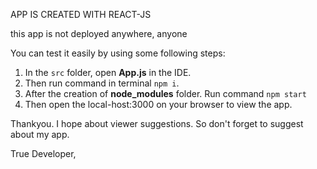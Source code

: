 </strong>APP IS CREATED WITH REACT-JS</strong>

this app is not deployed anywhere, anyone


You can test it easily by using some following steps:

1. In the <code>src</code> folder, open <strong>App.js</strong> in the IDE.
2. Then run command in terminal <code>npm i</code>.
3. After the creation of <strong>node_modules</strong> folder. Run command <code>npm start</code> 
4. Then open the local-host:3000 on your browser to view the app.


Thankyou. I hope about viewer suggestions. So don't forget to suggest about my app. 

True Developer,



